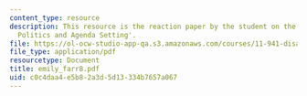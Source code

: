 ```yaml
---
content_type: resource
description: This resource is the reaction paper by the student on the topic 'Disaster
  Politics and Agenda Setting'.
file: https://ol-ocw-studio-app-qa.s3.amazonaws.com/courses/11-941-disaster-vulnerability-and-resilience-spring-2005/c0c4daa4e5b82a3d5d13334b7657a067_emily_farr8.pdf
file_type: application/pdf
resourcetype: Document
title: emily_farr8.pdf
uid: c0c4daa4-e5b8-2a3d-5d13-334b7657a067
---
```

